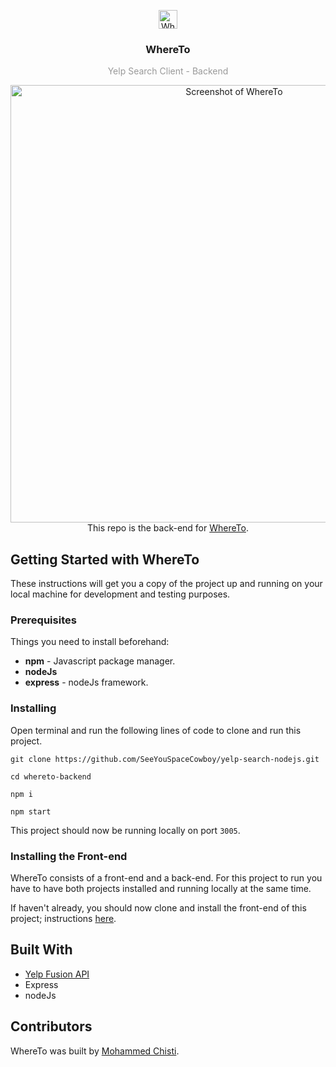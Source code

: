 <p align="center">
  <img
    src="where-to-logo.png"
    alt="WhereTo"
    width="30" />
</p>
<h3 align="center">
  WhereTo
</h3>
<p align="center" style="color: #999;">Yelp Search Client - Backend</p>

<p align="center">
  <img
    src="where-to-shell.png"
    alt="Screenshot of WhereTo"
    width="700" />
    </br>
    This repo is the back-end for <a href="https://github.com/SeeYouSpaceCowboy/yelp-search-reactjs.git">WhereTo</a>.
</p>

## Getting Started with WhereTo
These instructions will get you a copy of the project up and running on your local machine for development and testing purposes.

### Prerequisites
Things you need to install beforehand:
* **npm** - Javascript package manager.
* **nodeJs**
* **express** - nodeJs framework.

### Installing

Open terminal and run the following lines of code to clone and run this project.

 ```shell
 git clone https://github.com/SeeYouSpaceCowboy/yelp-search-nodejs.git
```
```shell
cd whereto-backend
```
```shell
npm i
```
```shell
npm start
```
 This project should now be running locally on port `3005`.

### Installing the Front-end
WhereTo consists of a front-end and a back-end. For this project to run you have to have both projects installed and running locally at the same time.

If haven't already, you should now clone and install the front-end of this project; instructions [here](https://github.com/SeeYouSpaceCowboy/yelp-search-reactjs.git).

## Built With
* [Yelp Fusion API](https://github.com/tonybadguy/yelp-fusion)
* Express
* nodeJs

## Contributors
WhereTo was built by [Mohammed Chisti](http://mohammedchisti.com).
